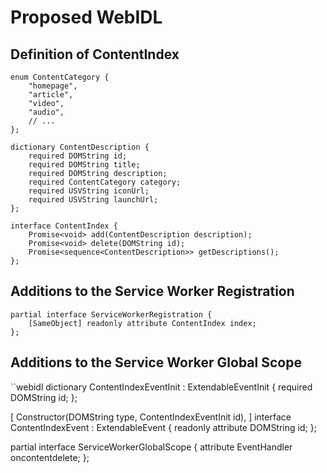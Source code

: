 # Proposed WebIDL

## Definition of ContentIndex
```webidl
enum ContentCategory {
    "homepage",
    "article",
    "video",
    "audio",
    // ...
};

dictionary ContentDescription {
    required DOMString id;
    required DOMString title;
    required DOMString description;
    required ContentCategory category;
    required USVString iconUrl;
    required USVString launchUrl;
};

interface ContentIndex {
    Promise<void> add(ContentDescription description);
    Promise<void> delete(DOMString id);
    Promise<sequence<ContentDescription>> getDescriptions();
};
```

## Additions to the Service Worker Registration
```webidl
partial interface ServiceWorkerRegistration {
    [SameObject] readonly attribute ContentIndex index;
};
```

## Additions to the Service Worker Global Scope
``webidl
dictionary ContentIndexEventInit : ExtendableEventInit {
    required DOMString id;
};

[
   Constructor(DOMString type, ContentIndexEventInit id),
] interface ContentIndexEvent : ExtendableEvent {
    readonly attribute DOMString id;
};

partial interface ServiceWorkerGlobalScope {
    attribute EventHandler oncontentdelete;
};
```